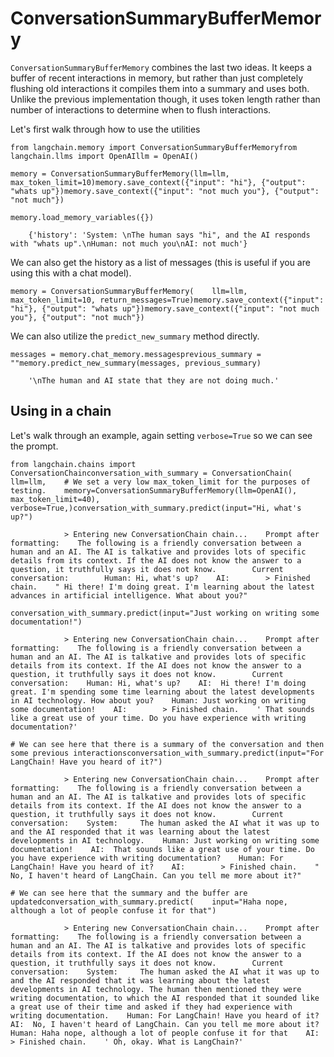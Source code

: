 ConversationSummaryBufferMemory
===============================

`ConversationSummaryBufferMemory` combines the last two ideas. It keeps a buffer of recent interactions in memory, but rather than just completely flushing old interactions it compiles them into a summary and uses both. Unlike the previous implementation though, it uses token length rather than number of interactions to determine when to flush interactions.

Let's first walk through how to use the utilities

    from langchain.memory import ConversationSummaryBufferMemoryfrom langchain.llms import OpenAIllm = OpenAI()

    memory = ConversationSummaryBufferMemory(llm=llm, max_token_limit=10)memory.save_context({"input": "hi"}, {"output": "whats up"})memory.save_context({"input": "not much you"}, {"output": "not much"})

    memory.load_memory_variables({})

        {'history': 'System: \nThe human says "hi", and the AI responds with "whats up".\nHuman: not much you\nAI: not much'}

We can also get the history as a list of messages (this is useful if you are using this with a chat model).

    memory = ConversationSummaryBufferMemory(    llm=llm, max_token_limit=10, return_messages=True)memory.save_context({"input": "hi"}, {"output": "whats up"})memory.save_context({"input": "not much you"}, {"output": "not much"})

We can also utilize the `predict_new_summary` method directly.

    messages = memory.chat_memory.messagesprevious_summary = ""memory.predict_new_summary(messages, previous_summary)

        '\nThe human and AI state that they are not doing much.'

Using in a chain[](#using-in-a-chain "Direct link to Using in a chain")
------------------------------------------------------------------------

Let's walk through an example, again setting `verbose=True` so we can see the prompt.

    from langchain.chains import ConversationChainconversation_with_summary = ConversationChain(    llm=llm,    # We set a very low max_token_limit for the purposes of testing.    memory=ConversationSummaryBufferMemory(llm=OpenAI(), max_token_limit=40),    verbose=True,)conversation_with_summary.predict(input="Hi, what's up?")

                > Entering new ConversationChain chain...    Prompt after formatting:    The following is a friendly conversation between a human and an AI. The AI is talkative and provides lots of specific details from its context. If the AI does not know the answer to a question, it truthfully says it does not know.        Current conversation:        Human: Hi, what's up?    AI:        > Finished chain.    " Hi there! I'm doing great. I'm learning about the latest advances in artificial intelligence. What about you?"

    conversation_with_summary.predict(input="Just working on writing some documentation!")

                > Entering new ConversationChain chain...    Prompt after formatting:    The following is a friendly conversation between a human and an AI. The AI is talkative and provides lots of specific details from its context. If the AI does not know the answer to a question, it truthfully says it does not know.        Current conversation:    Human: Hi, what's up?    AI:  Hi there! I'm doing great. I'm spending some time learning about the latest developments in AI technology. How about you?    Human: Just working on writing some documentation!    AI:        > Finished chain.    ' That sounds like a great use of your time. Do you have experience with writing documentation?'

    # We can see here that there is a summary of the conversation and then some previous interactionsconversation_with_summary.predict(input="For LangChain! Have you heard of it?")

                > Entering new ConversationChain chain...    Prompt after formatting:    The following is a friendly conversation between a human and an AI. The AI is talkative and provides lots of specific details from its context. If the AI does not know the answer to a question, it truthfully says it does not know.        Current conversation:    System:     The human asked the AI what it was up to and the AI responded that it was learning about the latest developments in AI technology.    Human: Just working on writing some documentation!    AI:  That sounds like a great use of your time. Do you have experience with writing documentation?    Human: For LangChain! Have you heard of it?    AI:        > Finished chain.    " No, I haven't heard of LangChain. Can you tell me more about it?"

    # We can see here that the summary and the buffer are updatedconversation_with_summary.predict(    input="Haha nope, although a lot of people confuse it for that")

                > Entering new ConversationChain chain...    Prompt after formatting:    The following is a friendly conversation between a human and an AI. The AI is talkative and provides lots of specific details from its context. If the AI does not know the answer to a question, it truthfully says it does not know.        Current conversation:    System:     The human asked the AI what it was up to and the AI responded that it was learning about the latest developments in AI technology. The human then mentioned they were writing documentation, to which the AI responded that it sounded like a great use of their time and asked if they had experience with writing documentation.    Human: For LangChain! Have you heard of it?    AI:  No, I haven't heard of LangChain. Can you tell me more about it?    Human: Haha nope, although a lot of people confuse it for that    AI:        > Finished chain.    ' Oh, okay. What is LangChain?'